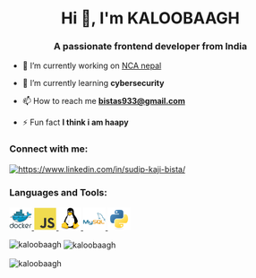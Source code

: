 <h1 align="center">Hi 👋, I'm KALOOBAAGH</h1>
<h3 align="center">A passionate frontend developer from India</h3>

- 🔭 I’m currently working on [NCA nepal](https://ncateam.xyz/)

- 🌱 I’m currently learning **cybersecurity**

- 📫 How to reach me **bistas933@gmail.com**

- ⚡ Fun fact **I think i am haapy**

<h3 align="left">Connect with me:</h3>
<p align="left">
<a href="https://linkedin.com/in/https://www.linkedin.com/in/sudip-kaji-bista/" target="blank"><img align="center" src="https://raw.githubusercontent.com/rahuldkjain/github-profile-readme-generator/master/src/images/icons/Social/linked-in-alt.svg" alt="https://www.linkedin.com/in/sudip-kaji-bista/" height="30" width="40" /></a>
</p>

<h3 align="left">Languages and Tools:</h3>
<p align="left"> <a href="https://www.docker.com/" target="_blank" rel="noreferrer"> <img src="https://raw.githubusercontent.com/devicons/devicon/master/icons/docker/docker-original-wordmark.svg" alt="docker" width="40" height="40"/> </a> <a href="https://developer.mozilla.org/en-US/docs/Web/JavaScript" target="_blank" rel="noreferrer"> <img src="https://raw.githubusercontent.com/devicons/devicon/master/icons/javascript/javascript-original.svg" alt="javascript" width="40" height="40"/> </a> <a href="https://www.linux.org/" target="_blank" rel="noreferrer"> <img src="https://raw.githubusercontent.com/devicons/devicon/master/icons/linux/linux-original.svg" alt="linux" width="40" height="40"/> </a> <a href="https://www.mysql.com/" target="_blank" rel="noreferrer"> <img src="https://raw.githubusercontent.com/devicons/devicon/master/icons/mysql/mysql-original-wordmark.svg" alt="mysql" width="40" height="40"/> </a> <a href="https://www.python.org" target="_blank" rel="noreferrer"> <img src="https://raw.githubusercontent.com/devicons/devicon/master/icons/python/python-original.svg" alt="python" width="40" height="40"/> </a> </p>

<p><img align="left" src="https://github-readme-stats.vercel.app/api/top-langs?username=kaloobaagh&show_icons=true&locale=en&layout=compact&theme=tokyonight" alt="kaloobaagh" /></p>

<p>&nbsp;<img align="center" src="https://github-readme-stats.vercel.app/api?username=kaloobaagh&show_icons=true&locale=en&theme=tokyonight" alt="kaloobaagh" /></p>

<p><img align="center" src="https://github-readme-streak-stats.herokuapp.com/?user=kaloobaagh&theme=tokyonight" alt="kaloobaagh" /></p>
